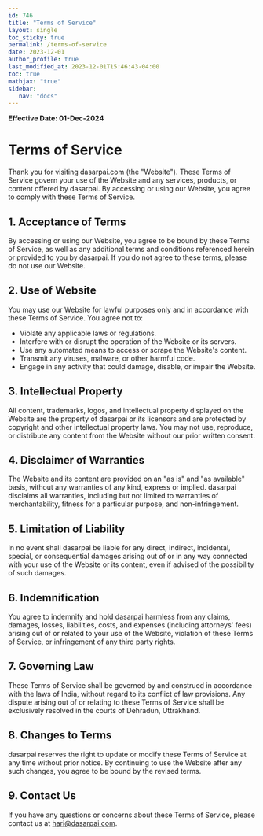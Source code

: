 ```yaml
---
id: 746    
title: "Terms of Service"
layout: single
toc_sticky: true
permalink: /terms-of-service
date: 2023-12-01
author_profile: true
last_modified_at: 2023-12-01T15:46:43-04:00
toc: true
mathjax: "true"
sidebar:
   nav: "docs"
---
```


**Effective Date: 01-Dec-2024**

# Terms of Service

Thank you for visiting dasarpai.com (the "Website"). These Terms of Service govern your use of the Website and any services, products, or content offered by dasarpai. By accessing or using our Website, you agree to comply with these Terms of Service.

## 1. Acceptance of Terms

By accessing or using our Website, you agree to be bound by these Terms of Service, as well as any additional terms and conditions referenced herein or provided to you by dasarpai. If you do not agree to these terms, please do not use our Website.

## 2. Use of Website

You may use our Website for lawful purposes only and in accordance with these Terms of Service. You agree not to:

- Violate any applicable laws or regulations.
- Interfere with or disrupt the operation of the Website or its servers.
- Use any automated means to access or scrape the Website's content.
- Transmit any viruses, malware, or other harmful code.
- Engage in any activity that could damage, disable, or impair the Website.

## 3. Intellectual Property

All content, trademarks, logos, and intellectual property displayed on the Website are the property of dasarpai or its licensors and are protected by copyright and other intellectual property laws. You may not use, reproduce, or distribute any content from the Website without our prior written consent.

## 4. Disclaimer of Warranties

The Website and its content are provided on an "as is" and "as available" basis, without any warranties of any kind, express or implied. dasarpai disclaims all warranties, including but not limited to warranties of merchantability, fitness for a particular purpose, and non-infringement.

## 5. Limitation of Liability

In no event shall dasarpai be liable for any direct, indirect, incidental, special, or consequential damages arising out of or in any way connected with your use of the Website or its content, even if advised of the possibility of such damages.

## 6. Indemnification

You agree to indemnify and hold dasarpai harmless from any claims, damages, losses, liabilities, costs, and expenses (including attorneys' fees) arising out of or related to your use of the Website, violation of these Terms of Service, or infringement of any third party rights.

## 7. Governing Law

These Terms of Service shall be governed by and construed in accordance with the laws of India, without regard to its conflict of law provisions. Any dispute arising out of or relating to these Terms of Service shall be exclusively resolved in the courts of Dehradun, Uttrakhand.

## 8. Changes to Terms

dasarpai reserves the right to update or modify these Terms of Service at any time without prior notice. By continuing to use the Website after any such changes, you agree to be bound by the revised terms.

## 9. Contact Us

If you have any questions or concerns about these Terms of Service, please contact us at hari@dasarpai.com.
